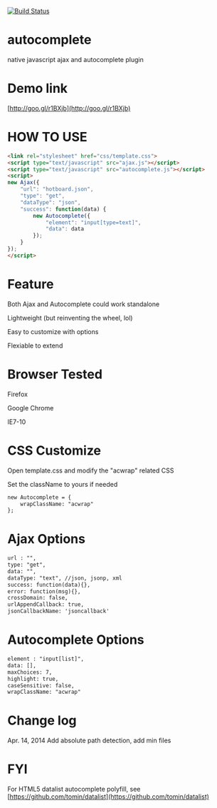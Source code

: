 [![Build Status](https://travis-ci.org/tomin/autocomplete.svg?branch=master)](https://travis-ci.org/tomin/autocomplete)

autocomplete
============
native javascript ajax and autocomplete plugin


Demo link
===========
[http://goo.gl/r1BXjb](http://goo.gl/r1BXjb)


HOW TO USE
===========
```html
<link rel="stylesheet" href="css/template.css">
<script type="text/javascript" src="ajax.js"></script>
<script type="text/javascript" src="autocomplete.js"></script>
<script>
new Ajax({
	"url": "hotboard.json",
	"type": "get",
	"dataType": "json",
	"success": function(data) {
		new Autocomplete({
			"element": "input[type=text]",
			"data": data			
		});		
	}
});
</script>
```

Feature
===========
Both Ajax and Autocomplete could work standalone

Lightweight (but reinventing the wheel, lol)

Easy to customize with options

Flexiable to extend


Browser Tested
===========
Firefox 

Google Chrome

IE7-10 


CSS Customize
===========
Open template.css and modify the "acwrap" related CSS

Set the className to yours if needed

```html
new Autocomplete = {
	wrapClassName: "acwrap"
};
```

Ajax Options
===========
```html
url : "", 
type: "get",
data: "",
dataType: "text", //json, jsonp, xml
success: function(data){},
error: function(msg){},
crossDomain: false,
urlAppendCallback: true,
jsonCallbackName: 'jsoncallback'
```

Autocomplete Options
===========
```html
element : "input[list]", 		
data: [],
maxChoices: 7,
highlight: true,
caseSensitive: false,
wrapClassName: "acwrap"
```

Change log
===========
Apr. 14, 2014  Add absolute path detection, add min files 


FYI
===========
For HTML5 datalist autocomplete polyfill, see [https://github.com/tomin/datalist](https://github.com/tomin/datalist)